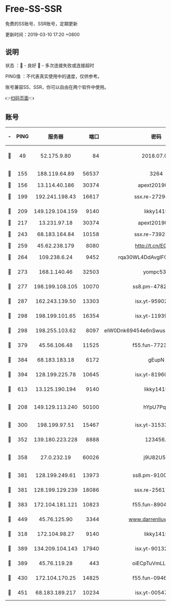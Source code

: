 # Free-SS-SSR

免费的SS账号、SSR账号，定期更新

更新时间：2019-03-10 17:20 +0800

## 说明

状态     ：🙂 - 良好 🙁 - 多次连接失败或连接超时

PING值   ：不代表真实使用中的速度，仅供参考。

账号兼容SS、SSR，你可以自由在两个软件中使用。

👉[扫码页面](https://liesauer.github.io/Free-SS-SSR/)👈

## 账号

|-|PING|服务器|端口|密码|加密方式|区域|
|:----:|:----:|:-----:|-----:|:----:|:----:|:----:|
|🙂|49|52.175.9.80|84|2018.07.07|chacha20-ietf-poly1305|HK|
|🙂|155|188.119.64.89|56537|3264|aes-256-cfb|RU|
|🙂|156|13.114.40.186|30374|apext2019006|chacha20|JP|
|🙂|199|192.241.198.43|16617|ssx.re-27294223|aes-256-cfb|US|
|🙂|209|149.129.104.159|9140|likky1415|aes-256-cfb|HK|
|🙂|217|13.231.97.18|30374|apext2019006|chacha20|JP|
|🙂|243|68.183.164.84|10158|ssx.re-73925133|aes-256-cfb|US|
|🙂|259|45.62.238.179|8080|http://t.cn/EGJIyrl|rc4-md5|CA|
|🙂|264|109.238.6.24|9452|rqa30WL4DdAvgIFG6Fs3znzTa|aes-256-cfb|FR|
|🙂|273|168.1.140.46|32503|yompc535|aes-256-cfb|AU|
|🙂|277|198.199.108.105|10070|ss8.pm-47824837|aes-256-cfb|US|
|🙂|287|162.243.139.50|13303|isx.yt-95902908|aes-256-cfb|US|
|🙂|298|198.199.101.65|16354|isx.yt-11939901|aes-256-cfb|US|
|🙂|298|198.255.103.62|8097|eIW0Dnk69454e6nSwuspv9DmS201tQ0D|aes-256-cfb|US|
|🙂|379|45.56.106.48|11525|f55.fun-77233289|aes-256-cfb|US|
|🙂|384|68.183.183.18|6172|gEupN|aes-256-cfb|SG|
|🙂|394|128.199.225.78|10645|isx.yt-81960461|aes-256-cfb|SG|
|🙂|613|13.125.190.194|9140|likky1415|aes-256-cfb|KR|
|🙂|208|149.129.113.240|50100|hYpU7PqP|chacha20-ietf-poly1305|CN|
|🙂|300|198.199.97.51|15467|isx.yt-31533637|aes-256-cfb|US|
|🙂|352|139.180.223.228|8888|123456..|aes-256-cfb|JP|
|🙂|358|27.0.232.19|60026|j9U82U53|xchacha20-ietf-poly1305|HK|
|🙂|381|128.199.249.61|13973|ss8.pm-91003173|aes-256-cfb|SG|
|🙂|381|128.199.129.239|18086|ssx.re-25617968|aes-256-cfb|SG|
|🙂|383|172.104.181.121|10823|f55.fun-89043009|aes-256-cfb|SG|
|🙂|449|45.76.125.90|3344|www.darrenliuwei.com|aes-256-cfb|AU|
|🙁|318|172.104.98.27|9140|likky1415|aes-256-cfb|JP|
|🙁|389|134.209.104.143|17940|isx.yt-90132176|aes-256-cfb|SG|
|🙁|389|45.76.119.28|443|oiECpTuVmLLxk4Ts|aes-256-cfb|AU|
|🙁|430|172.104.170.25|14825|f55.fun-09460253|aes-256-cfb|SG|
|🙁|451|68.183.189.217|10234|isx.yt-00547115|aes-256-cfb|SG|
